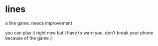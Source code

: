 # lines
a line game. needs improvement

you can play it right now but i have to warn you. don't break your phone because of the game :)
